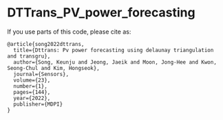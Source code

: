 # DTTrans_PV_power_forecasting

If you use parts of this code, please cite as:
```
@article{song2022dttrans,
  title={Dttrans: Pv power forecasting using delaunay triangulation and transgru},
  author={Song, Keunju and Jeong, Jaeik and Moon, Jong-Hee and Kwon, Seong-Chul and Kim, Hongseok},
  journal={Sensors},
  volume={23},
  number={1},
  pages={144},
  year={2022},
  publisher={MDPI}
}
```
